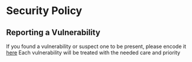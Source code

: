 # Security Policy

## Reporting a Vulnerability

If you found a vulnerability or suspect one to be present, please encode it [here](https://github.com/geertmeersman/mobile_vikings/security/advisories/new)
Each vulnerability will be treated with the needed care and priority
